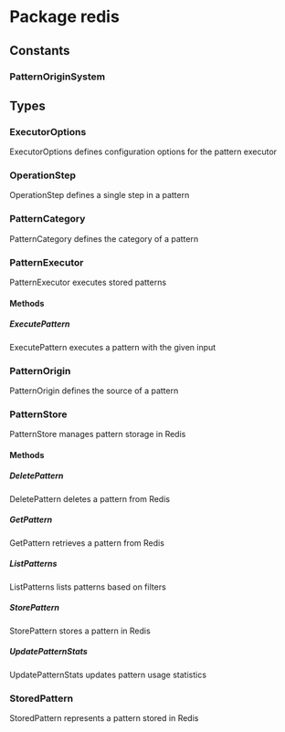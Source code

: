 # Package redis

## Constants

### PatternOriginSystem

## Types

### ExecutorOptions

ExecutorOptions defines configuration options for the pattern executor

### OperationStep

OperationStep defines a single step in a pattern

### PatternCategory

PatternCategory defines the category of a pattern

### PatternExecutor

PatternExecutor executes stored patterns

#### Methods

##### ExecutePattern

ExecutePattern executes a pattern with the given input

### PatternOrigin

PatternOrigin defines the source of a pattern

### PatternStore

PatternStore manages pattern storage in Redis

#### Methods

##### DeletePattern

DeletePattern deletes a pattern from Redis

##### GetPattern

GetPattern retrieves a pattern from Redis

##### ListPatterns

ListPatterns lists patterns based on filters

##### StorePattern

StorePattern stores a pattern in Redis

##### UpdatePatternStats

UpdatePatternStats updates pattern usage statistics

### StoredPattern

StoredPattern represents a pattern stored in Redis
